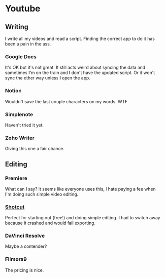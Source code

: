 # Youtube

## Writing

I write all my videos and read a script. Finding the correct app to do it has been a pain in the ass.

### Google Docs

It's OK but it's not great. It still acts weird about syncing the data and sometimes I'm on the train and I don't have
the updated script. Or it won't sync the other way unless I open the app.

### Notion

Wouldn't save the last couple characters on my words. WTF

### Simplenote

Haven't tried it yet.

### Zoho Writer

Giving this one a fair chance.


## Editing

### Premiere

What can I say? It seems like everyone uses this, I hate paying a fee when I'm doing such simple video editing.

### [Shotcut](https://www.shotcut.org/)

Perfect for starting out (free!) and doing simple editing. I had to switch away because it crashed and would fail exporting.

### DaVinci Resolve

Maybe a contender?

### Filmora9

The pricing is nice.